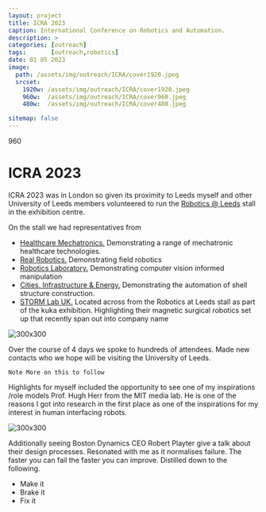 ```yaml
---
layout: project
title: ICRA 2023
caption: International Conference on Robotics and Automation.
description: >
categories: [outreach]
tags:       [outreach,robotics]
date: 01 05 2023
image: 
  path: /assets/img/outreach/ICRA/cover1920.jpeg
  srcset: 
    1920w: /assets/img/outreach/ICRA/cover1920.jpeg
    960w:  /assets/img/outreach/ICRA/cover960.jpeg
    480w:  /assets/img/outreach/ICRA/cover480.jpeg

sitemap: false
---
```

960
# ICRA 2023

ICRA 2023 was in London so given its proximity to Leeds myself and other University of Leeds members volunteered to run the [Robotics @ Leeds](https://robotics.leeds.ac.uk/) stall in the exhibition centre.

On the stall we had representatives from 

- [Healthcare Mechatronics.](https://eps.leeds.ac.uk/mechanical-engineering-research-design-robotics-optimisation/doc/healthcare-mechatronics) Demonstrating a range of mechatronic healthcare technologies.
- [Real Robotics.](https://www.realrobotics.co.uk/) Demonstrating field robotics
- [Robotics Laboratory.](https://eps.leeds.ac.uk/computing/staff/743/dr-mehmet-dogar) Demonstrating computer vision informed manipulation
- [Cities, Infrastructure & Energy.](https://eps.leeds.ac.uk/cities-infrastructure-energy) Demonstrating the automation of shell structure construction.
- [STORM Lab UK.](https://www.stormlabuk.com/about-us/) Located across from the Robotics at Leeds stall as part of the kuka exhibition. Highlighting their magnetic surgical robotics set up that recently span out into company name

![300x300](/assets/img/culture/RatL/team.jpeg "Robotics at Leeds representatives")


Over the course of 4 days we spoke to hundreds of attendees. Made new contacts who we hope will be visiting the University of Leeds.

~~~
Note More on this to follow
~~~

Highlights for myself included the opportunity to see one of my inspirations /role models Prof. Hugh Herr from the MIT media lab. He is one of the reasons I got into research in the first place as one of the inspirations for my interest in human interfacing robots.

![300x300](/assets/img/culture/RatL/hugh.jpeg "Hugh Herr's Pleniary Talk")


Additionally seeing Boston Dynamics CEO Robert Playter give a talk about their design processes. Resonated with me as it normalises failure. The faster you can fail the faster you can improve. Distilled down to the following. 
 <ul>
  <li>Make it</li>
  <li>Brake it</li>
  <li>Fix it</li>
</ul> 